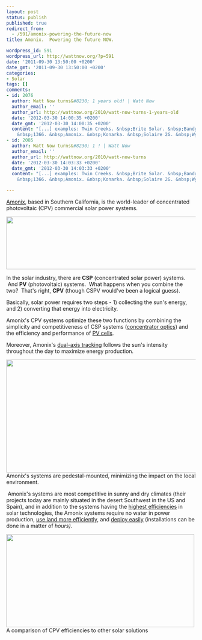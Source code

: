 ```yaml
---
layout: post
status: publish
published: true
redirect_from:
  - /591/amonix-powering-the-future-now
title: Amonix.  Powering the future NOW.

wordpress_id: 591
wordpress_url: http://wattnow.org/?p=591
date: '2011-09-30 13:50:00 +0200'
date_gmt: '2011-09-30 13:50:00 +0200'
categories:
- Solar
tags: []
comments:
- id: 2076
  author: Watt Now turns&#8230; 1 years old! | Watt Now
  author_email: ''
  author_url: http://wattnow.org/2010/watt-now-turns-1-years-old
  date: '2012-03-30 14:00:35 +0200'
  date_gmt: '2012-03-30 14:00:35 +0200'
  content: "[...] examples: Twin Creeks. &nbsp;Brite Solar. &nbsp;Bandgap Engineering.
    &nbsp;1366. &nbsp;Amonix. &nbsp;Konarka. &nbsp;Solaire 2G. &nbsp;Wysips. [...]"
- id: 2085
  author: Watt Now turns&#8230; 1 ! | Watt Now
  author_email: ''
  author_url: http://wattnow.org/2010/watt-now-turns
  date: '2012-03-30 14:03:33 +0200'
  date_gmt: '2012-03-30 14:03:33 +0200'
  content: "[...] examples: Twin Creeks. &nbsp;Brite Solar. &nbsp;Bandgap Engineering.
    &nbsp;1366. &nbsp;Amonix. &nbsp;Konarka. &nbsp;Solaire 2G. &nbsp;Wysips. [...]"

---
```

<p><a href="http://amonix.com/">Amonix</a>, based in Southern California, is the world-leader of concentrated photovoltaic (CPV) commercial solar power systems.</p>
<p><a href="http://amonix.com/"><img class="size-full wp-image-592 alignnone" title="amonix" src="{{ 'assets/from-wordpress/uploads/2011/09/amonix.jpg' | relative_url }}" alt="" width="960" height="140" /></a></p>
<p>In the solar industry, there are&nbsp;<strong>CSP</strong>&nbsp;(concentrated solar power) systems. &nbsp;And&nbsp;<strong>PV</strong> (photovoltaic) systems. &nbsp;What happens when you combine the two? &nbsp;That's right, <strong>CPV</strong>&nbsp;(though CSPV would've been a logical guess).</p>
<p>Basically, solar power requires two steps - 1) collecting the sun's energy, and 2) converting that energy into electricity.</p>
<p>Amonix's CPV systems optimize these two functions by combining the simplicity and competitiveness of CSP systems (<a href="http://amonix.com/content/concentrator-optics">concentrator optics</a>) and the efficiency and performance of <a href="http://amonix.com/content/multijunction-cells">PV cells</a>.</p>
<p>Moreover, Amonix's <a href="http://amonix.com/content/dual-axis-tracking-0">dual-axis tracking</a>&nbsp;follows the sun's intensity throughout the day to maximize energy production.</p>
<p><a href="http://amonix.com/content/better-use-land"><img class="size-full wp-image-593 " title="amonix_main_sub_seven_generations" src="{{ 'assets/from-wordpress/uploads/2011/09/amonix_main_sub_seven_generations.jpg' | relative_url }}" alt="" width="620" height="300" /></a> Amonix's systems are pedestal-mounted, minimizing the impact on the local environment.</p>
<p>&nbsp;Amonix's systems are most competitive in sunny and dry climates (their projects today are mainly situated in the desert Southwest in the US and Spain), and in addition to the systems having the <a href="http://amonix.com/content/fast-facts">highest efficiencies</a> in solar technologies, the Amonix systems require no water in power production, <a href="http://amonix.com/content/better-use-land">use land more efficiently</a>, and <a href="http://amonix.com/install">deploy easily</a> (installations can be done in a matter of&nbsp;<em>hours)</em>.</p>
<p><a href="http://amonix.com/content/low-energy-production-costs-0"><img class="size-full wp-image-594 " title="efficiency_graph_500px" src="{{ 'assets/from-wordpress/uploads/2011/09/efficiency_graph_500px.gif' | relative_url }}" alt="" width="500" height="247" /></a> A comparison of CPV efficiencies to other solar solutions</p>


